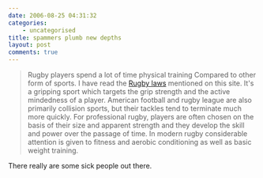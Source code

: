 ```yaml
---
date: 2006-08-25 04:31:32
categories:
    - uncategorised
title: spammers plumb new depths
layout: post
comments: true
---
```

> Rugby players spend a lot of time physical training Compared to other
> form of sports. I have read the [Rugby
> laws](http://www.creekrugby.com/) mentioned on this site. It's a
> gripping sport which targets the grip strength and the active
> mindedness of a player. American football and rugby league are also
> primarily collision sports, but their tackles tend to terminate much
> more quickly. For professional rugby, players are often chosen on the
> basis of their size and apparent strength and they develop the skill
> and power over the passage of time. In modern rugby considerable
> attention is given to fitness and aerobic conditioning as well as
> basic weight training.

There really are some sick people out there.
